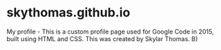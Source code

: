 # skythomas.github.io
My profile -
This is a custom profile page used for Google Code in 2015, built using HTML and CSS.
This was created by Skylar Thomas. 
B)
